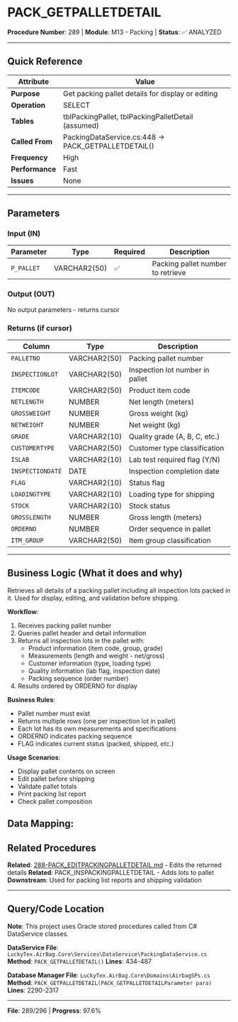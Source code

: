 # PACK_GETPALLETDETAIL

**Procedure Number**: 289 | **Module**: M13 - Packing | **Status**: ✅ ANALYZED

---

## Quick Reference

| Attribute | Value |
|-----------|-------|
| **Purpose** | Get packing pallet details for display or editing |
| **Operation** | SELECT |
| **Tables** | tblPackingPallet, tblPackingPalletDetail (assumed) |
| **Called From** | PackingDataService.cs:448 → PACK_GETPALLETDETAIL() |
| **Frequency** | High |
| **Performance** | Fast |
| **Issues** | None |

---

## Parameters

### Input (IN)

| Parameter | Type | Required | Description |
|-----------|------|----------|-------------|
| `P_PALLET` | VARCHAR2(50) | ✅ | Packing pallet number to retrieve |

### Output (OUT)

No output parameters - returns cursor

### Returns (if cursor)

| Column | Type | Description |
|--------|------|-------------|
| `PALLETNO` | VARCHAR2(50) | Packing pallet number |
| `INSPECTIONLOT` | VARCHAR2(50) | Inspection lot number in pallet |
| `ITEMCODE` | VARCHAR2(50) | Product item code |
| `NETLENGTH` | NUMBER | Net length (meters) |
| `GROSSWEIGHT` | NUMBER | Gross weight (kg) |
| `NETWEIGHT` | NUMBER | Net weight (kg) |
| `GRADE` | VARCHAR2(10) | Quality grade (A, B, C, etc.) |
| `CUSTOMERTYPE` | VARCHAR2(50) | Customer type classification |
| `ISLAB` | VARCHAR2(10) | Lab test required flag (Y/N) |
| `INSPECTIONDATE` | DATE | Inspection completion date |
| `FLAG` | VARCHAR2(10) | Status flag |
| `LOADINGTYPE` | VARCHAR2(10) | Loading type for shipping |
| `STOCK` | VARCHAR2(10) | Stock status |
| `GROSSLENGTH` | NUMBER | Gross length (meters) |
| `ORDERNO` | NUMBER | Order sequence in pallet |
| `ITM_GROUP` | VARCHAR2(50) | Item group classification |

---

## Business Logic (What it does and why)

Retrieves all details of a packing pallet including all inspection lots packed in it. Used for display, editing, and validation before shipping.

**Workflow**:
1. Receives packing pallet number
2. Queries pallet header and detail information
3. Returns all inspection lots in the pallet with:
   - Product information (item code, group, grade)
   - Measurements (length and weight - net/gross)
   - Customer information (type, loading type)
   - Quality information (lab flag, inspection date)
   - Packing sequence (order number)
4. Results ordered by ORDERNO for display

**Business Rules**:
- Pallet number must exist
- Returns multiple rows (one per inspection lot in pallet)
- Each lot has its own measurements and specifications
- ORDERNO indicates packing sequence
- FLAG indicates current status (packed, shipped, etc.)

**Usage Scenarios**:
- Display pallet contents on screen
- Edit pallet before shipping
- Validate pallet totals
- Print packing list report
- Check pallet composition

**Data Mapping**:
---

## Related Procedures

**Related**: [288-PACK_EDITPACKINGPALLETDETAIL.md](./288-PACK_EDITPACKINGPALLETDETAIL.md) - Edits the returned details
**Related**: PACK_INSPACKINGPALLETDETAIL - Adds lots to pallet
**Downstream**: Used for packing list reports and shipping validation

---

## Query/Code Location

**Note**: This project uses Oracle stored procedures called from C# DataService classes.

**DataService File**: `LuckyTex.AirBag.Core\Services\DataService\PackingDataService.cs`
**Method**: `PACK_GETPALLETDETAIL()`
**Lines**: 434-487

**Database Manager File**: `LuckyTex.AirBag.Core\Domains\AirbagSPs.cs`
**Method**: `PACK_GETPALLETDETAIL(PACK_GETPALLETDETAILParameter para)`
**Lines**: 2290-2317

---

**File**: 289/296 | **Progress**: 97.6%
